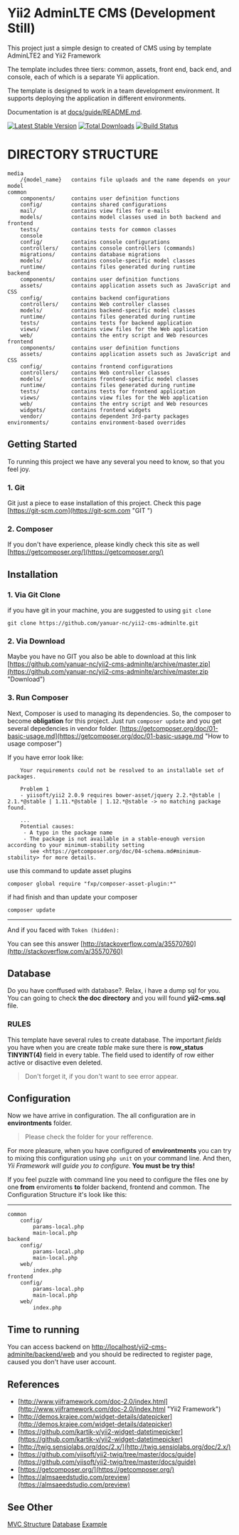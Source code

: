 # Yii2 AdminLTE CMS (Development Still)
This project just a simple design to created of CMS using by template AdminLTE2 and Yii2 Framework 

The template includes three tiers: common, assets, front end, back end, and console, each of which
is a separate Yii application. 

The template is designed to work in a team development environment. It supports
deploying the application in different environments.

Documentation is at [docs/guide/README.md](docs/guide/README.md).

[![Latest Stable Version](https://poser.pugx.org/yiisoft/yii2-app-advanced/v/stable.png)](https://packagist.org/packages/yiisoft/yii2-app-advanced)
[![Total Downloads](https://poser.pugx.org/yiisoft/yii2-app-advanced/downloads.png)](https://packagist.org/packages/yiisoft/yii2-app-advanced)
[![Build Status](https://travis-ci.org/yiisoft/yii2-app-advanced.svg?branch=master)](https://travis-ci.org/yiisoft/yii2-app-advanced)

# DIRECTORY STRUCTURE

	media			
		/{model_name}   contains file uploads and the name depends on your model
    common
		components/		contains user definition functions
        config/			contains shared configurations
        mail/			contains view files for e-mails
        models/  		contains model classes used in both backend and frontend
        tests/   		contains tests for common classes
        console
        config/  		contains console configurations
        controllers/ 	contains console controllers (commands)
        migrations/  	contains database migrations
        models/  		contains console-specific model classes
        runtime/ 		contains files generated during runtime
    backend
		components/		contains user definition functions
        assets/  		contains application assets such as JavaScript and CSS
        config/  		contains backend configurations
        controllers/ 	contains Web controller classes
        models/  		contains backend-specific model classes
        runtime/ 		contains files generated during runtime
        tests/   		contains tests for backend application
        views/   		contains view files for the Web application
        web/ 			contains the entry script and Web resources
    frontend
		components/		contains user definition functions
        assets/  		contains application assets such as JavaScript and CSS
        config/  		contains frontend configurations
        controllers/ 	contains Web controller classes
        models/  		contains frontend-specific model classes
        runtime/ 		contains files generated during runtime
        tests/   		contains tests for frontend application
        views/   		contains view files for the Web application
        web/ 			contains the entry script and Web resources
        widgets/ 		contains frontend widgets
        vendor/  		contains dependent 3rd-party packages
    environments/		contains environment-based overrides


## Getting Started

To running this project we have any several you need to know, so that you feel joy. 

### 1.	Git
Git just a piece to ease installation of this project. Check this page [https://git-scm.com](https://git-scm.com "GIT ")
### 2.	Composer
If you don't have experience, please kindly check this site as well [https://getcomposer.org/](https://getcomposer.org/)

## Installation

### 1. Via Git Clone
if you have git in your machine, you are suggested to using `git clone`

    git clone https://github.com/yanuar-nc/yii2-cms-adminlte.git
### 2. Via Download
Maybe you have no GIT you also be able to download at this link [https://github.com/yanuar-nc/yii2-cms-adminlte/archive/master.zip](https://github.com/yanuar-nc/yii2-cms-adminlte/archive/master.zip "Download")

### 3. Run Composer
Next, Composer is used to managing its dependencies. So, the composer to become **obligation** for this project.
Just run `composer update` and you get several depedencies in vendor folder. [https://getcomposer.org/doc/01-basic-usage.md](https://getcomposer.org/doc/01-basic-usage.md "How to usage composer")

If you have error look like:
```
    Your requirements could not be resolved to an installable set of packages.

    Problem 1
    - yiisoft/yii2 2.0.9 requires bower-asset/jquery 2.2.*@stable | 2.1.*@stable | 1.11.*@stable | 1.12.*@stable -> no matching package found.

    ...
    Potential causes:
     - A typo in the package name
     - The package is not available in a stable-enough version according to your minimum-stability setting
       see <https://getcomposer.org/doc/04-schema.md#minimum-stability> for more details.
```

use this command to update asset plugins

`composer global require "fxp/composer-asset-plugin:*"`

if had finish and than update your composer

`composer update`

---
And if you faced with `Token (hidden):` 

You can see this answer [http://stackoverflow.com/a/35570760](http://stackoverflow.com/a/35570760)

## Database

Do you have conffused with database?. Relax, i have a dump sql for you. You can going to check **the doc directory** and you will found **yii2-cms.sql** file.
### RULES
This template have several rules to create database. The important *fields* you have when you are create *table* make sure there is **row_status TINYINT(4)** field in every table. The field used to identify of row either active or disactive even deleted. 
> Don't forget it, if you don't want to see error appear.

## Configuration

Now we have arrive in configuration. The all configuration are in **environtments** folder. 
> Please check the folder for your refference.

For more pleasure, when you have configured of **environtments** you can try to mixing this configuration using `php unit` on your command line. And then, *Yii Framework will guide you to configure*. **You must be try this!**

If you feel puzzle with command line you need to configure the files one by one **from** enviroments **to** folder backend, frontend and common.
The Configuration Structure it's look like this:

-----------------------
	common
		config/
			params-local.php
			main-local.php
	backend
		config/
			params-local.php
			main-local.php
		web/
			index.php
	frontend
		config/
			params-local.php
			main-local.php
		web/
			index.php

## Time to running

You can access backend on [http://localhost/yii2-cms-adminlte/backend/web](http://localhost/yii2-cms-adminlte/backend/web) and you should be redirected to register page, caused you don't have user account.

## References

- [http://www.yiiframework.com/doc-2.0/index.html](http://www.yiiframework.com/doc-2.0/index.html "Yii2 Framework")
- [http://demos.krajee.com/widget-details/datepicker](http://demos.krajee.com/widget-details/datepicker)
- [https://github.com/kartik-v/yii2-widget-datetimepicker](https://github.com/kartik-v/yii2-widget-datetimepicker)
- [http://twig.sensiolabs.org/doc/2.x/](http://twig.sensiolabs.org/doc/2.x/)
- [https://github.com/yiisoft/yii2-twig/tree/master/docs/guide](https://github.com/yiisoft/yii2-twig/tree/master/docs/guide)
- [https://getcomposer.org/](https://getcomposer.org/)
- [https://almsaeedstudio.com/preview](https://almsaeedstudio.com/preview)

## See Other

[MVC Structure](doc/MVC.md)
[Database](doc/Database.md)
[Example](doc/EXAMPLE.md)
